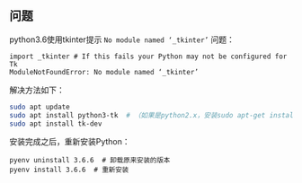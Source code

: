 

## 问题

python3.6使用tkinter提示 `No module named ‘_tkinter’` 问题：

```
import _tkinter # If this fails your Python may not be configured for Tk
ModuleNotFoundError: No module named ‘_tkinter’
```

解决方法如下：

```bash
sudo apt update
sudo apt install python3-tk  # （如果是python2.x，安装sudo apt-get install python-tk即可）
sudo apt install tk-dev
```

安装完成之后，重新安装Python：

```
pyenv uninstall 3.6.6  # 卸载原来安装的版本
pyenv install 3.6.6  # 重新安装
```

